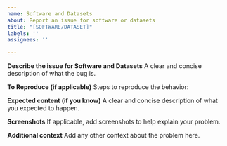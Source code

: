 ```yaml
---
name: Software and Datasets
about: Report an issue for software or datasets
title: "[SOFTWARE/DATASET]"
labels: ''
assignees: ''

---
```


**Describe the issue for Software and Datasets**
A clear and concise description of what the bug is.

**To Reproduce (if applicable)**
Steps to reproduce the behavior:

**Expected content (if you know)**
A clear and concise description of what you expected to happen.

**Screenshots**
If applicable, add screenshots to help explain your problem.

**Additional context**
Add any other context about the problem here.
